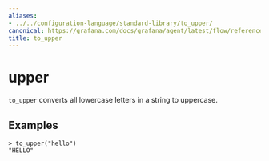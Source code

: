 ```yaml
---
aliases:
- ../../configuration-language/standard-library/to_upper/
canonical: https://grafana.com/docs/grafana/agent/latest/flow/reference/stdlib/to_upper/
title: to_upper
---
```


# upper

`to_upper` converts all lowercase letters in a string to uppercase.

## Examples

```river
> to_upper("hello")
"HELLO"
```
